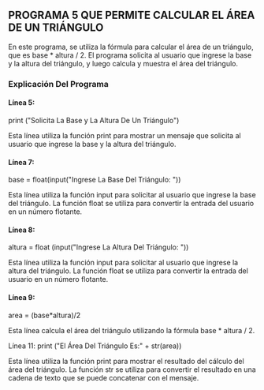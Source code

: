 ## PROGRAMA 5 QUE PERMITE CALCULAR EL ÁREA DE UN TRIÁNGULO
En este programa, se utiliza la fórmula para calcular el área de un triángulo, que es base * altura / 2. El programa solicita al usuario que ingrese la base y la altura del triángulo, y luego calcula y muestra el área del triángulo.
### Explicación Del Programa
#### Línea 5:
print ("Solicita La Base y La Altura De Un Triángulo")

Esta línea utiliza la función print para mostrar un mensaje que solicita al usuario que ingrese la base y la altura del triángulo.

#### Línea 7:
base = float(input("Ingrese La Base Del Triángulo: "))

Esta línea utiliza la función input para solicitar al usuario que ingrese la base del triángulo. La función float se utiliza para convertir la entrada del usuario en un número flotante.

#### Línea 8:
altura = float (input("Ingrese La Altura Del Triángulo: "))

Esta línea utiliza la función input para solicitar al usuario que ingrese la altura del triángulo. La función float se utiliza para convertir la entrada del usuario en un número flotante.

#### Línea 9:

area = (base*altura)/2

Esta línea calcula el área del triángulo utilizando la fórmula base * altura / 2.

Línea 11:
print ("El Área Del Triángulo Es:" + str(area))

Esta línea utiliza la función print para mostrar el resultado del cálculo del área del triángulo. La función str se utiliza para convertir el resultado en una cadena de texto que se puede concatenar con el mensaje.
